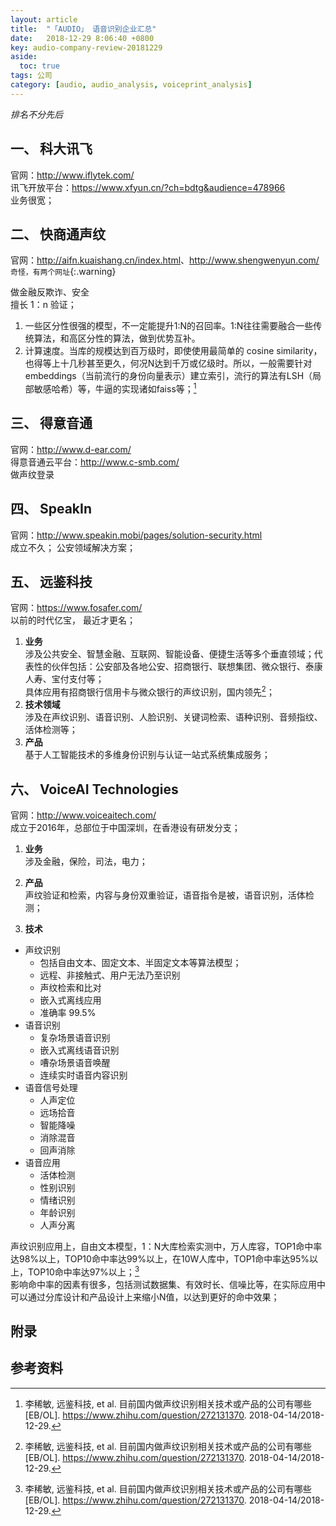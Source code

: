 ```yaml
---
layout: article
title:  "「AUDIO」 语音识别企业汇总"
date:   2018-12-29 8:06:40 +0800
key: audio-company-review-20181229
aside:
  toc: true
tags: 公司
category: [audio, audio_analysis, voiceprint_analysis]
---
```


*排名不分先后*  

## 一、 科大讯飞
官网：<http://www.iflytek.com/>  
讯飞开放平台：<https://www.xfyun.cn/?ch=bdtg&audience=478966>  
业务很宽；  


## 二、 快商通声纹
官网：<http://aifn.kuaishang.cn/index.html>、<http://www.shengwenyun.com/>  `奇怪，有两个网址`{:.warning}  

做金融反欺诈、安全  
擅长 1：n 验证；  
1. 一些区分性很强的模型，不一定能提升1:N的召回率。1:N往往需要融合一些传统算法，和高区分性的算法，做到优势互补。
2. 计算速度。当库的规模达到百万级时，即使使用最简单的 cosine similarity，也得等上十几秒甚至更久，何况N达到千万或亿级时。所以，一般需要针对embeddings（当前流行的身份向量表示）建立索引，流行的算法有LSH（局部敏感哈希）等，牛逼的实现诸如faiss等；[^1]

## 三、 得意音通
官网：<http://www.d-ear.com/>    
得意音通云平台：<http://www.c-smb.com/>  
做声纹登录  

## 四、 SpeakIn
官网：<http://www.speakin.mobi/pages/solution-security.html>  
成立不久；  公安领域解决方案；  

## 五、 远鉴科技
官网：<https://www.fosafer.com/>  
以前的时代亿宝， 最近才更名；  
1. **业务**  
涉及公共安全、智慧金融、互联网、智能设备、便捷生活等多个垂直领域；代表性的伙伴包括：公安部及各地公安、招商银行、联想集团、微众银行、泰康人寿、宝付支付等；  
具体应用有招商银行信用卡与微众银行的声纹识别，国内领先[^1]；  
2. **技术领域**  
涉及在声纹识别、语音识别、人脸识别、关键词检索、语种识别、音频指纹、活体检测等；  
3. **产品**  
基于人工智能技术的多维身份识别与认证一站式系统集成服务；   

## 六、 VoiceAI Technologies
官网：<http://www.voiceaitech.com/>    
成立于2016年，总部位于中国深圳，在香港设有研发分支；  

1. **业务**  
涉及金融，保险，司法，电力；  

2. **产品**  
声纹验证和检索，内容与身份双重验证，语音指令是被，语音识别，活体检测；  

3. **技术**  
- 声纹识别
  - 包括自由文本、固定文本、半固定文本等算法模型；  
  - 远程、非接触式、用户无法乃至识别
  - 声纹检索和比对
  - 嵌入式离线应用
  - 准确率 99.5%
- 语音识别
  - 复杂场景语音识别
  - 嵌入式离线语音识别
  - 嘈杂场景语音唤醒
  - 连续实时语音内容识别
- 语音信号处理
  - 人声定位
  - 远场拾音
  - 智能降噪
  - 消除混音
  - 回声消除
- 语音应用
  - 活体检测
  - 性别识别
  - 情绪识别
  - 年龄识别
  - 人声分离

声纹识别应用上，自由文本模型，1：N大库检索实测中，万人库容，TOP1命中率达98%以上，TOP10命中率达99%以上，在10W人库中，TOP1命中率达95%以上，TOP10命中率达97%以上；[^1]  
影响命中率的因素有很多，包括测试数据集、有效时长、信噪比等，在实际应用中可以通过分库设计和产品设计上来缩小N值，以达到更好的命中效果；  

## 附录


## 参考资料
[^1]: 李稀敏, 远鉴科技, et al. 目前国内做声纹识别相关技术或产品的公司有哪些[EB/OL]. <https://www.zhihu.com/question/272131370>.  2018-04-14/2018-12-29.  
